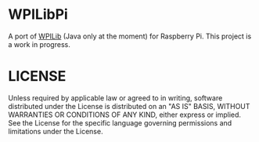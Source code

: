 # WPILibPi

A port of [WPILib](https://github.com/wpilibsuite/allwpilib) (Java only at the moment) for Raspberry Pi. This project is a work in progress.

# LICENSE

Unless required by applicable law or agreed to in writing, software distributed under the License is distributed on an "AS IS" BASIS, WITHOUT WARRANTIES OR CONDITIONS OF ANY KIND, either express or implied. See the License for the specific language governing permissions and limitations under the License.